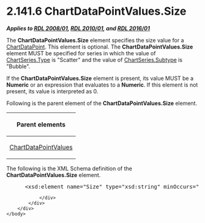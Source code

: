 <html dir="LTR" xmlns:mshelp="http://msdn.microsoft.com/mshelp" xmlns:ddue="http://ddue.schemas.microsoft.com/authoring/2003/5" xmlns:xlink="http://www.w3.org/1999/xlink" xmlns:tool="http://www.microsoft.com/tooltip">
    <head>
        <meta http-equiv="Content-Type" content="text/html; CHARSET=utf-8"></meta>
        <meta name="save" content="history"></meta>
        <title>2.141.6 ChartDataPointValues.Size</title>
        <xml>
            <mshelp:toctitle title="2.141.6 ChartDataPointValues.Size"></mshelp:toctitle>
            <mshelp:rltitle title="[MS-RDL]: ChartDataPointValues.Size"></mshelp:rltitle>
            <mshelp:keyword index="A" term="55e35211-7623-4352-8099-438a54c420d5"></mshelp:keyword>
            <mshelp:attr name="DCSext.ContentType" value="open specification"></mshelp:attr>
            <mshelp:attr name="AssetID" value="55e35211-7623-4352-8099-438a54c420d5"></mshelp:attr>
            <mshelp:attr name="TopicType" value="kbRef"></mshelp:attr>
            <mshelp:attr name="DCSext.Title" value="[MS-RDL]: ChartDataPointValues.Size" />
        </xml>
    </head>
    <body>
        <div id="header">
            <h1 class="heading">2.141.6 ChartDataPointValues.Size</h1>
        </div>
        <div id="mainSection">
            <div id="mainBody">
                <div id="allHistory" class="saveHistory"></div>
                <div id="sectionSection0" class="section" name="collapseableSection">
                    

<p><b><i>Applies to </i></b><a href="1e855f94-4617-47e4-b89e-0856c6cb420f.html"><b><i>RDL 2008/01</i></b></a><b><i>,
</i></b><a href="3428e690-a348-4ec7-8a6a-8efb42d2cdee.html"><b><i>RDL 2010/01</i></b></a><b><i>,
and </i></b><a href="52ce3983-2bfc-4e72-9359-42aaf5fe4509.html"><b><i>RDL 2016/01</i></b></a></p>

<p>The <b>ChartDataPointValues.Size</b> element specifies the
size value for a <a href="86cf2a9b-4610-4ffe-8fff-16480a7bf6a4.html">ChartDataPoint</a>.
This element is optional. The <b>ChartDataPointValues.Size</b> element MUST be
specified for series in which the value of <a href="d4c74852-ecd9-4eb7-90ae-705a369963fe.html">ChartSeries.Type</a> is
&quot;Scatter&quot; and the value of <a href="4b2b5c6a-16e8-4996-b095-513b2bec5a15.html">ChartSeries.Subtype</a> is
&quot;Bubble&quot;.</p>

<p>If the <b>ChartDataPointValues.Size</b> element is present,
its value MUST be a <b>Numeric</b> or an expression that evaluates to a <b>Numeric</b>.
If this element is not present, its value is interpreted as 0.</p>

<p>Following is the parent element of the <b>ChartDataPointValues.Size</b>
element.</p>

<table>
 <thead>
  <tr>
   <th>
   <p>Parent elements</p>
   </th>
  </tr>
 </thead>
 <tr>
  <td>
  <p><a href="363590aa-46c3-499a-927f-a6495a0b1ab6.html">ChartDataPointValues</a></p>
  </td>
 </tr>
</table>

<p>The following is the XML Schema definition of the <b>ChartDataPointValues.Size</b>
element.           </p>

<dl>
<dd>
<div><pre> &lt;xsd:element name=&quot;Size&quot; type=&quot;xsd:string&quot; minOccurs=&quot;0&quot; /&gt;
</pre></div>
</dd></dl>


                </div>
            </div>
        </div>
    </body>
</html>